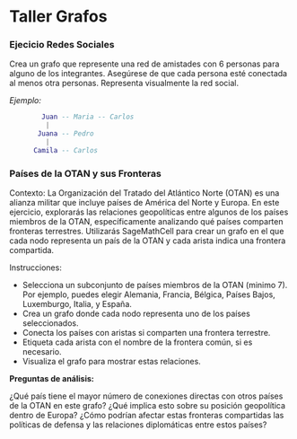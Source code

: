 # Taller Grafos

### Ejecicio Redes Sociales
Crea un grafo que represente una red de amistades con 6 personas para alguno de los integrantes. Asegúrese de que cada persona esté conectada al menos otra personas. Representa visualmente la red social.

*Ejemplo:*
```lua
        Juan -- Maria -- Carlos
         |
       Juana -- Pedro
         |
      Camila -- Carlos
```

### Países de la OTAN y sus Fronteras
Contexto:
La Organización del Tratado del Atlántico Norte (OTAN) es una alianza militar que incluye países de América del Norte y Europa. En este ejercicio, explorarás las relaciones geopolíticas entre algunos de los países miembros de la OTAN, específicamente analizando qué países comparten fronteras terrestres. Utilizarás SageMathCell para crear un grafo en el que cada nodo representa un país de la OTAN y cada arista indica una frontera compartida.

Instrucciones:

- Selecciona un subconjunto de países miembros de la OTAN (minimo 7). Por ejemplo, puedes elegir Alemania, Francia, Bélgica, Países Bajos, Luxemburgo, Italia, y España.
- Crea un grafo donde cada nodo representa uno de los países seleccionados.
- Conecta los países con aristas si comparten una frontera terrestre.
- Etiqueta cada arista con el nombre de la frontera común, si es necesario.
- Visualiza el grafo para mostrar estas relaciones.

**Preguntas de análisis:**

¿Qué país tiene el mayor número de conexiones directas con otros países de la OTAN en este grafo? ¿Qué implica esto sobre su posición geopolítica dentro de Europa?
¿Cómo podrían afectar estas fronteras compartidas las políticas de defensa y las relaciones diplomáticas entre estos países?
